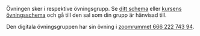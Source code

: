 Övningen sker i respektive övningsgrupp. Se [ditt schema][schedule-personal] 
eller [kursens övningsschema][schedule] och gå till den sal som din grupp är 
hänvisad till.

Den digitala övningsgruppen har sin övning i [zoomrummet 666 222 743 
94][zoom-room].

[zoom-room]: https://kth-se.zoom.us/j/66622274394
[schedule-personal]: https://www.kth.se/social/home/personal-menu/schema/
[schedule]: https://cloud.timeedit.net/kth/web/public01/ri1Y4X90Q5wZ6YQvQ609g9o5yyY78Z60Z7Q5Z05Q962xQYy6.html#contentlinks

